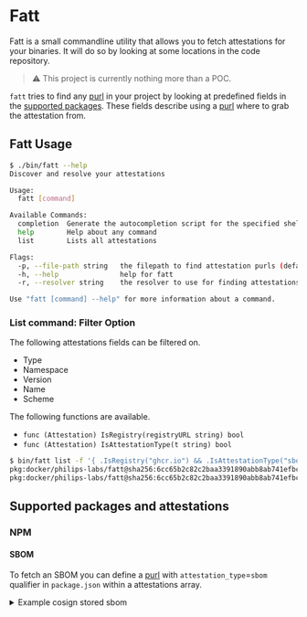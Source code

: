 # Fatt

Fatt is a small commandline utility that allows you to fetch attestations for your binaries. It will do so by looking at some locations in the code repository.

> :warning: This project is currently nothing more than a POC.

`fatt` tries to find any [purl][] in your project by looking at predefined fields in the [supported packages](#supported-packages-and-attestations). These fields describe using a [purl][] where to grab the attestation from.

## Fatt Usage

```bash
$ ./bin/fatt --help
Discover and resolve your attestations

Usage:
  fatt [command]

Available Commands:
  completion  Generate the autocompletion script for the specified shell
  help        Help about any command
  list        Lists all attestations

Flags:
  -p, --file-path string   the filepath to find attestation purls (defaults to current working dir)
  -h, --help               help for fatt
  -r, --resolver string    the resolver to use for finding attestations (default "multi")

Use "fatt [command] --help" for more information about a command.
```

### List command: Filter Option

The following attestations fields can be filtered on.

* Type
* Namespace
* Version
* Name
* Scheme

The following functions are available.

* `func (Attestation) IsRegistry(registryURL string) bool`
* `func (Attestation) IsAttestationType(t string) bool`

```bash
$ bin/fatt list -f '{ .IsRegistry("ghcr.io") && .IsAttestationType("sbom") }'
pkg:docker/philips-labs/fatt@sha256:6cc65b2c82c2baa3391890abb8ab741efbcbc87baff3b06d5797afacb314ddd9?repository_url=ghcr.io&attestation_type=sbom
pkg:docker/philips-labs/fatt@sha256:6cc65b2c82c2baa3391890abb8ab741efbcbc87baff3b06d5797afacb314ddd9?repository_url=ghcr.io&attestation_type=sbom
```

## Supported packages and attestations

### NPM

#### SBOM

To fetch an SBOM you can define a [purl][] with `attestation_type`=`sbom` qualifier in `package.json` within a attestations array.

<details>
  <summary>Example cosign stored sbom</summary>

  Using cosign we can leverage any [OCI registry][] to store our attestations.

  ```shell
  $ cosign upload blob -f sbom.spdx.json ghcr.io/philips-labs/fatt:example-sbom-attestation
  Uploading file from [sbom.spdx.json] to [ghcr.io/philips-labs/fatt:example-sbom-attestation] with media type [text/plain]
  File [sbom.spdx.json] is available directly at [ghcr.io/philips-labs/fatt@sha256:6cc65b2c82c2baa3391890abb8ab741efbcbc87baff3b06d5797afacb314ddd9]
  ```

  Now we can use a purl to link this attestation to our Node package.

  ```json
  {
    "name": "@philips-labs/awesome-npm",
    "attestations": [
      "pkg:docker/philips-labs/fatt@sha256:6cc65b2c82c2baa3391890abb8ab741efbcbc87baff3b06d5797afacb314ddd9?repository_url=ghcr.io&attestation_type=sbom",
    ]
  }
  ```

  Using `fatt` we can now scan our project for attestations and fetch them using sget.

  ```shell
  $ attestations="$(bin/fatt list -p examples/awesome-npm -o docker)"
  Fetching attestations for current working directory…
  Found attestations: [{PURL:{Type:docker Namespace:philips-labs Name:fatt Version:sha256:6cc65b2c82c2baa3391890abb8ab741efbcbc87baff3b06d5797afacb314ddd9 Qualifiers:repository_url=ghcr.io&attestation_type=sbom Subpath:} Type:SBOM} {PURL:{Type:docker Namespace:philips-labs Name:fatt Version:sha256:6cc65b2c82c2baa3391890abb8ab741efbcbc87baff3b06d5797afacb314ddd9 Qualifiers:repository_url=ghcr.io&attestation_type=provenance Subpath:} Type:SBOM}]
  Attestation type: sbom
  Attestation type: provenance
  $ while read -r a ; do sget "$a" ; done <<< "$attestations"
  {
    "SPDXID": "SPDXRef-DOCUMENT",
    "name": "ghcr.io/philips-labs/slsa-provenance-v0.7.2",
    "spdxVersion": "SPDX-2.2",
    "creationInfo": {
      "created": "2022-02-25T13:01:35.3837117Z",
      "creators": [
        "Organization: Anchore, Inc",
        "Tool: syft-0.38.0"
      ],
      "licenseListVersion": "3.16"
    },
    …
  ```

</details>

[purl]: https://github.com/package-url/purl-spec "A minimal specification and implementation of purl aka. a Package 'mostly universal' URL."
